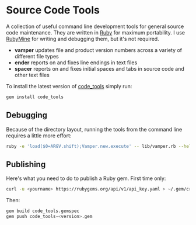 # Source Code Tools

A collection of useful command line development tools for general source code maintenance.  They are written in [Ruby](https://www.ruby-lang.org/en/) for maximum portability.  I use [RubyMine](https://www.jetbrains.com/ruby/) for writing and debugging them, but it's not required.

- __vamper__ updates file and product version numbers across a variety of different file types
- __ender__ reports on and fixes line endings in text files
- __spacer__ reports on and fixes initial spaces and tabs in source code and other text files

To install the latest version of [code_tools](https://rubygems.org/gems/code_tools) simply run:

```bash
gem install code_tools
```

## Debugging

Because of the directory layout, running the tools from the command line requires a little more effort:

```bash
ruby -e 'load($0=ARGV.shift);Vamper.new.execute' -- lib/vamper.rb --help
```

## Publishing

Here's what you need to do to publish a Ruby gem.  First time only:

```bash
curl -u <yourname> https://rubygems.org/api/v1/api_key.yaml > ~/.gem/credentials; chmod 0600 ~/.gem/credentials
```

Then:

```bash
gem build code_tools.gemspec
gem push code_tools-<version>.gem
```

